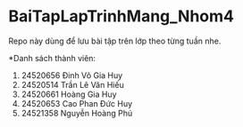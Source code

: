 # BaiTapLapTrinhMang_Nhom4
Repo này dùng để lưu bài tập trên lớp theo từng tuần nhe.

*Danh sách thành viên:
1.	24520656	Đinh Võ Gia Huy
2.	24520514	Trần Lê Văn Hiếu
3.	24520661	Hoàng Gia Huy
4.	24520653	Cao Phan Đức Huy
5.	24521358	Nguyễn Hoàng Phú
